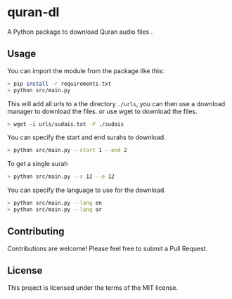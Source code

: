 # quran-dl

A Python package to download Quran audio files .



## Usage

You can import the module from the package like this:

```bash
> pip install -r requirements.txt
> python src/main.py
```

This will add all urls to a the directory `./urls`, you can then use a download manager to download the files.
or use wget to download the files.

```bash
> wget -i urls/sudais.txt -P ./sudais
```

You can specify the start and end surahs to download.

```bash
> python src/main.py --start 1 --end 2
```

To get a single surah 
```bash
> python src/main.py --s 12 --e 12
```

You can specify the language to use for the download.

```bash
> python src/main.py --lang en
> python src/main.py --lang ar
```

## Contributing

Contributions are welcome! Please feel free to submit a Pull Request.

## License

This project is licensed under the terms of the MIT license.